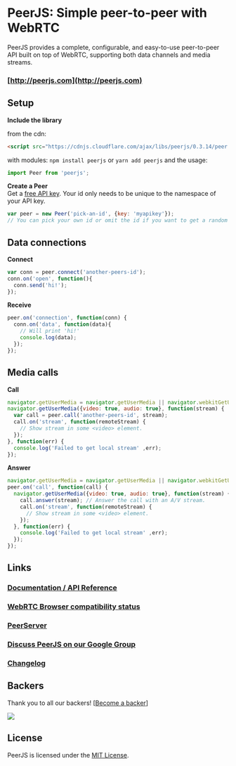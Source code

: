 # PeerJS: Simple peer-to-peer with WebRTC #

PeerJS provides a complete, configurable, and easy-to-use peer-to-peer API built on top of WebRTC, supporting both data channels and media streams.

### [http://peerjs.com](http://peerjs.com)

## Setup


**Include the library**

  from the cdn:
```html
<script src="https://cdnjs.cloudflare.com/ajax/libs/peerjs/0.3.14/peer.js"></script>
```
  with modules:
`npm install peerjs` or `yarn add peerjs`
    and the usage:
  ```js
  import Peer from 'peerjs';
  ```


**Create a Peer**  
Get a [free API key](http://peerjs.com/peerserver). Your id only needs to be unique to the namespace of your API key.
```javascript
var peer = new Peer('pick-an-id', {key: 'myapikey'}); 
// You can pick your own id or omit the id if you want to get a random one from the server.
```

## Data connections
**Connect**
```javascript
var conn = peer.connect('another-peers-id');
conn.on('open', function(){
  conn.send('hi!');
});
```
**Receive**
```javascript
peer.on('connection', function(conn) {
  conn.on('data', function(data){
    // Will print 'hi!'
    console.log(data);
  });
});
```

## Media calls
**Call**
```javascript
navigator.getUserMedia = navigator.getUserMedia || navigator.webkitGetUserMedia || navigator.mozGetUserMedia;
navigator.getUserMedia({video: true, audio: true}, function(stream) {
  var call = peer.call('another-peers-id', stream);
  call.on('stream', function(remoteStream) {
    // Show stream in some <video> element.
  });
}, function(err) {
  console.log('Failed to get local stream' ,err);
});

```
**Answer**
```javascript
navigator.getUserMedia = navigator.getUserMedia || navigator.webkitGetUserMedia || navigator.mozGetUserMedia;
peer.on('call', function(call) {
  navigator.getUserMedia({video: true, audio: true}, function(stream) {
    call.answer(stream); // Answer the call with an A/V stream.
    call.on('stream', function(remoteStream) {
      // Show stream in some <video> element.
    });
  }, function(err) {
    console.log('Failed to get local stream' ,err);
  });
});
```
## Links

### [Documentation / API Reference](http://peerjs.com/docs)

### [WebRTC Browser compatibility status](http://peerjs.com/status)

### [PeerServer](https://github.com/peers/peerjs-server)

### [Discuss PeerJS on our Google Group](https://groups.google.com/forum/?fromgroups#!forum/peerjs)

### [Changelog](https://github.com/peers/peerjs/blob/master/changelog.md)

## Backers

Thank you to all our backers! [[Become a backer](https://opencollective.com/peer#backer)]

<a href="https://opencollective.com/peer#backers" target="_blank"><img src="https://opencollective.com/peer/backers.svg?width=890"></a>

## License

PeerJS is licensed under the [MIT License](https://tldrlegal.com/l/mit).

